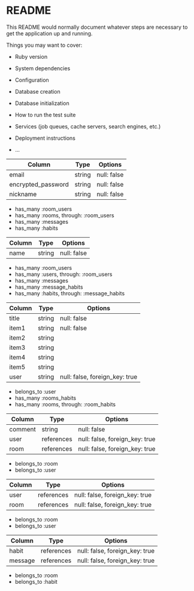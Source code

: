 # README

This README would normally document whatever steps are necessary to get the
application up and running.

Things you may want to cover:

* Ruby version

* System dependencies

* Configuration

* Database creation

* Database initialization

* How to run the test suite

* Services (job queues, cache servers, search engines, etc.)

* Deployment instructions

* ...

<!-- テーブル設計 -->

<!-- usersテーブル -->
| Column             | Type   | Options     |
| ------------------ | ------ | ----------- |
| email              | string | null: false |
| encrypted_password | string | null: false |
| nickname           | string | null: false |

- has_many :room_users
- has_many :rooms, through: :room_users
- has_many :messages
- has_many :habits

<!-- roomsテーブル -->
| Column | Type   | Options     |
| ------ | ------ | ----------- |
| name   | string | null: false |

- has_many :room_users
- has_many :users, through: :room_users
- has_many :messages
- has_many :message_habits
- has_many :habits, through: :message_habits


<!-- habitsテーブル -->
| Column | Type   | Options                        |
| ------ | ------ | ------------------------------ |
| title  | string | null: false                    |
| item1  | string | null: false                    |
| item2  | string |                                |
| item3  | string |                                |
| item4  | string |                                |
| item5  | string |                                |
| user   | string | null: false, foreign_key: true |

- belongs_to :user
- has_many :rooms_habits
- has_many :rooms, through: :room_habits

<!-- messagesテーブル -->
| Column  | Type       | Options                        |
| --------| ---------- | ------------------------------ |
| comment | string     | null: false                    |
| user    | references | null: false, foreign_key: true |
| room    | references | null: false, foreign_key: true |

- belongs_to :room
- belongs_to :user

<!-- room_usersテーブル -->
| Column  | Type       | Options                        |
| --------| ---------- | ------------------------------ |
| user    | references | null: false, foreign_key: true |
| room    | references | null: false, foreign_key: true |

- belongs_to :room
- belongs_to :user

<!-- room_habitsテーブル -->
| Column  | Type       | Options                        |
| --------| ---------- | ------------------------------ |
| habit   | references | null: false, foreign_key: true |
| message | references | null: false, foreign_key: true |

- belongs_to :room
- belongs_to :habit